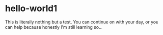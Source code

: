 # hello-world1
This is literally nothing but a test. You can continue on with your day, or you can help because honestly I'm still learning so...
